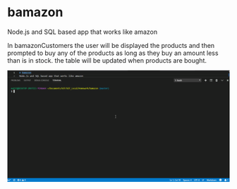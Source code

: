 # bamazon
Node.js and SQL based app that works like amazon

In bamazonCustomers the user will be displayed the products and then prompted to buy any of the products as long as they buy an amount less than is in stock. the table will be updated when products are bought.

![gif1](images/gif1.gif?raw=true "gif1")
